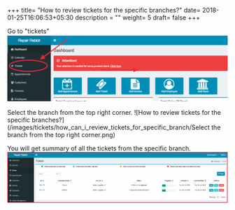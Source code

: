 +++
title= "How to review tickets for the specific branches?"
date= 2018-01-25T16:06:53+05:30
description = ""
weight= 5
draft= false
+++

Go to "tickets" 
![How to review tickets for the specific branches?](/images/tickets/how_can_i_review_tickets_for_specific_branch/go_to_tickests.png)

Select the branch from the top right corner. 
![How to review tickets for the specific branches?](/images/tickets/how_can_i_review_tickets_for_specific_branch/Select the branch from the top right corner.png)

You will get summary of all the tickets from the specific branch.       
![How to review tickets for the specific branches?](/images/tickets/how_can_i_review_tickets_for_specific_branch/summary_for_tickets_branchwise.png)

